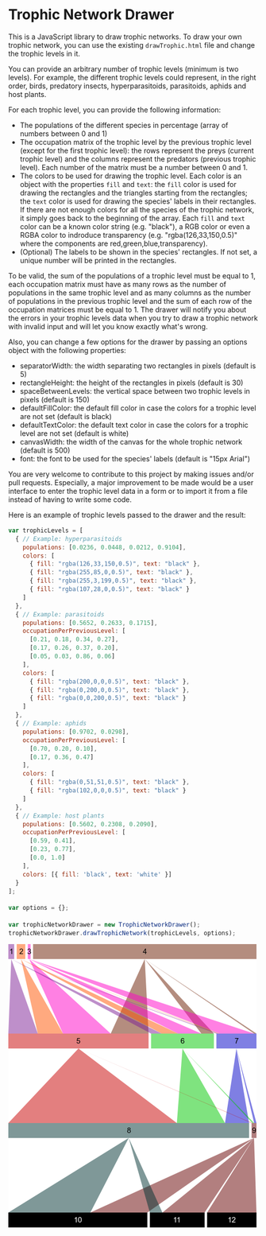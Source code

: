 Trophic Network Drawer
======================

This is a JavaScript library to draw trophic networks. To draw your own trophic network, you can
use the existing `drawTrophic.html` file and change the trophic levels in it.

You can provide an arbitrary number of trophic levels (minimum is two levels).
For example, the different trophic levels could represent, in the right order, birds,
predatory insects, hyperparasitoids, parasitoids, aphids and host plants.

For each trophic level, you can provide the following information:
- The populations of the different species in percentage (array of numbers between 0 and 1)
- The occupation matrix of the trophic level by the previous trophic level (except for the first
    trophic level): the rows represent the preys (current trophic level) and the columns represent
    the predators (previous trophic level). Each number of the matrix must be a number between 0 and 1.
- The colors to be used for drawing the trophic level. Each color is an object with the properties
    `fill` and `text`: the `fill` color is used for drawing the rectangles and the triangles starting
    from the rectangles; the `text` color is used for drawing the species' labels in their rectangles.
    If there are not enough colors for all the species of the trophic network, it simply goes back to
    the beginning of the array. Each `fill` and `text` color can be a known color
    string (e.g. "black"), a RGB color or even a RGBA color to indroduce
    transparency (e.g. "rgba(126,33,150,0.5)" where the components are red,green,blue,transparency).
- (Optional) The labels to be shown in the species' rectangles. If not set, a unique number will be
    printed in the rectangles.

To be valid, the sum of the populations of a trophic level must be equal to 1, each occupation
matrix must have as many rows as the number of populations in the same trophic level and as many
columns as the number of populations in the previous trophic level and the sum of each row of the
occupation matrices must be equal to 1. The drawer will notify you about the errors in your trophic
levels data when you try to draw a trophic network with invalid input and will let you know
exactly what's wrong.

Also, you can change a few options for the drawer by passing an options object with the following properties:
- separatorWidth: the width separating two rectangles in pixels (default is 5)
- rectangleHeight: the height of the rectangles in pixels (default is 30)
- spaceBetweenLevels: the vertical space between two trophic levels in pixels (default is 150)
- defaultFillColor: the default fill color in case the colors for a trophic level are not set (default is black)
- defaultTextColor:	the default text color in case the colors for a trophic level are not set (default is white)
- canvasWidth: the width of the canvas for the whole trophic network (default is 500)
- font: the font to be used for the species' labels (default is "15px Arial")

You are very welcome to contribute to this project by making issues and/or pull requests.
Especially, a major improvement to be made would be a user interface to enter the trophic
level data in a form or to import it from a file instead of having to write some code.

Here is an example of trophic levels passed to the drawer and the result:

```javascript
var trophicLevels = [
  { // Example: hyperparasitoids
    populations: [0.0236, 0.0448, 0.0212, 0.9104],
    colors: [
      { fill: "rgba(126,33,150,0.5)", text: "black" },
      { fill: "rgba(255,85,0,0.5)", text: "black" },
      { fill: "rgba(255,3,199,0.5)", text: "black" },
      { fill: "rgba(107,28,0,0.5)", text: "black" }
    ]
  },
  { // Example: parasitoids
    populations: [0.5652, 0.2633, 0.1715],
    occupationPerPreviousLevel: [
      [0.21, 0.18, 0.34, 0.27],
      [0.17, 0.26, 0.37, 0.20],
      [0.05, 0.03, 0.86, 0.06]
    ],
    colors: [
      { fill: "rgba(200,0,0,0.5)", text: "black" },
      { fill: "rgba(0,200,0,0.5)", text: "black" },
      { fill: "rgba(0,0,200,0.5)", text: "black" }
    ]
  },
  { // Example: aphids
    populations: [0.9702, 0.0298],
    occupationPerPreviousLevel: [
      [0.70, 0.20, 0.10],
      [0.17, 0.36, 0.47]
    ],
    colors: [
      { fill: "rgba(0,51,51,0.5)", text: "black" },
      { fill: "rgba(102,0,0,0.5)", text: "black" }
    ]
  },
  { // Example: host plants
    populations: [0.5602, 0.2308, 0.2090],
    occupationPerPreviousLevel: [
      [0.59, 0.41],
      [0.23, 0.77],
      [0.0, 1.0]
    ],
    colors: [{ fill: 'black', text: 'white' }]
  }
];

var options = {};

var trophicNetworkDrawer = new TrophicNetworkDrawer();
trophicNetworkDrawer.drawTrophicNetwork(trophicLevels, options);
```

![Example with 4 trophic levels](example.png)
